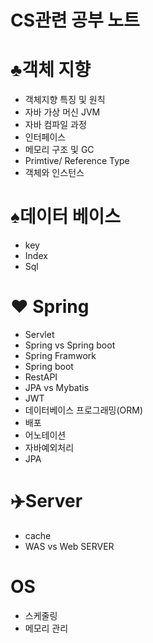 # CS관련 공부 노트

# ♣️객체 지향

- 객체지향 특징 및 원칙
- 자바 가상 머신 JVM
- 자바 컴파일 과정
- 인터페이스
- 메모리 구조 및 GC
- Primtive/ Reference Type
- 객체와 인스턴스

# ♠️데이터 베이스

- key
- Index
- Sql

# ❤️ Spring

- Servlet
- Spring vs Spring boot
- Spring Framwork
- Spring boot
- RestAPI
- JPA vs Mybatis
- JWT
- 데이터베이스 프로그래밍(ORM)
- 배포
- 어노테이션
- 자바예외처리
- JPA

# ✈️Server

- cache
- WAS vs Web SERVER

# OS
- 스케줄링
- 메모리 관리

